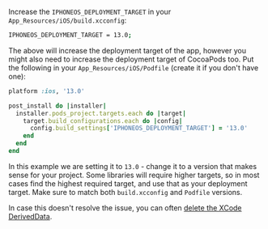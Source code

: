 Increase the `IPHONEOS_DEPLOYMENT_TARGET` in your `App_Resources/iOS/build.xcconfig`:

```bash
IPHONEOS_DEPLOYMENT_TARGET = 13.0;
```

The above will increase the deployment target of the app, however you might also need to increase the deployment target of CocoaPods too. Put the following in your `App_Resources/iOS/Podfile` (create it if you don't have one):

```ruby
platform :ios, '13.0'

post_install do |installer|
  installer.pods_project.targets.each do |target|
    target.build_configurations.each do |config|
      config.build_settings['IPHONEOS_DEPLOYMENT_TARGET'] = '13.0'
    end
  end
end
```

In this example we are setting it to `13.0` - change it to a version that makes sense for your project. Some libraries will require higher targets, so in most cases find the highest required target, and use that as your deployment target. Make sure to match both `build.xcconfig` and `Podfile` versions.

In case this doesn't resolve the issue, you can often [delete the XCode DerivedData](#deleting-xcode-deriveddata).
